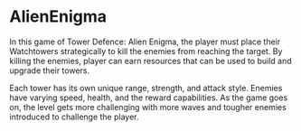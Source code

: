 # AlienEnigma

In this game of Tower Defence: Alien Enigma, the player must place their Watchtowers strategically to kill the enemies from reaching the target. By killing the enemies, player can earn resources that can be used to build and upgrade their towers. 

Each tower has its own unique range, strength, and attack style. Enemies have varying speed, health, and the reward capabilities. As the game goes on, the level gets more challenging with more waves and tougher enemies introduced to challenge the player.
